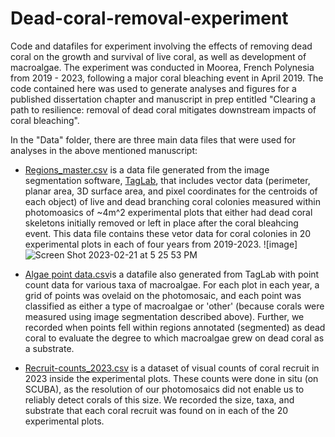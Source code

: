 # Dead-coral-removal-experiment

Code and datafiles for experiment involving the effects of removing dead coral on the growth and survival of live coral, as well as development of macroalgae. The experiment was conducted in Moorea, French Polynesia from 2019 - 2023, following a major coral bleaching event in April 2019. The code contained here was used to generate analyses and figures for a published dissertation chapter and manuscript in prep entitled "Clearing a path to resilience: removal of dead coral mitigates downstream impacts of coral bleaching".

In the "Data" folder, there are three main data files that were used for analyses in the above mentioned manuscript:
- [Regions_master.csv](https://github.com/kkopecky711/Dead-coral-removal-experiment/blob/main/Data/Regions_master.csv) is a data file generated from the image segmentation software, [TagLab](https://github.com/cnr-isti-vclab/TagLab), that includes vector data (perimeter, planar area, 3D surface area, and pixel coordinates for the centroids of each object) of live and dead branching coral colonies measured within photomoasics of ~4m^2 experimental plots that either had dead coral skeletons initially removed or left in place after the coral bleahcing event. This data file contains these vetor data for coral colonies in 20 experimental plots in each of four years from 2019-2023.
![image]![Screen Shot 2023-02-21 at 5 25 53 PM](https://github.com/user-attachments/assets/adbcf19c-7a55-47db-8f3c-eb4ce506966a)

- [Algae point data.csv](https://github.com/kkopecky711/Dead-coral-removal-experiment/blob/main/Data/Algae%20point%20data.csv)is a datafile also generated from TagLab with point count data for various taxa of macroalgae. For each plot in each year, a grid of points was ovelaid on the photomosaic, and each point was classified as either a type of macroalgae or 'other' (because corals were measured using image segmentation described above). Further, we recorded when points fell within regions annotated (segmented) as dead coral to evaluate the degree to which macroalgae grew on dead coral as a substrate.  

-  [Recruit-counts_2023.csv](https://github.com/kkopecky711/Dead-coral-removal-experiment/blob/main/Data/Recruit-counts_2023.csv) is a dataset of visual counts of coral recruit in 2023 inside the experimental plots. These counts were done in situ (on SCUBA), as the resolution of our photomosaics did not enable us to reliably detect corals of this size. We recorded the size, taxa, and substrate that each coral recruit was found on in each of the 20 experimental plots. 
